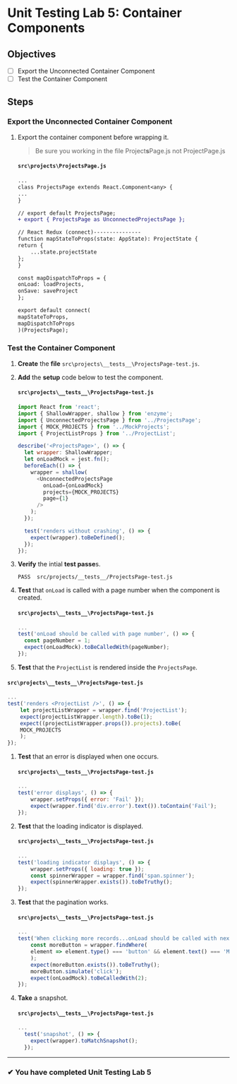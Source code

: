 # Unit Testing Lab 5: Container Components

## Objectives

- [ ] Export the Unconnected Container Component
- [ ] Test the Container Component

## Steps

### Export the Unconnected Container Component

1. Export the container component before wrapping it.

   > Be sure you working in the file Project**s**Page.js not ProjectPage.js

   #### `src\projects\ProjectsPage.js`

   ```diff
   ...
   class ProjectsPage extends React.Component<any> {
   ...
   }

   // export default ProjectsPage;
   + export { ProjectsPage as UnconnectedProjectsPage };

   // React Redux (connect)---------------
   function mapStateToProps(state: AppState): ProjectState {
   return {
       ...state.projectState
   };
   }

   const mapDispatchToProps = {
   onLoad: loadProjects,
   onSave: saveProject
   };

   export default connect(
   mapStateToProps,
   mapDispatchToProps
   )(ProjectsPage);
   ```

### Test the Container Component

1. **Create** the **file** `src\projects\__tests__\ProjectsPage-test.js`.
1. **Add** the **setup** code below to test the component.

   #### `src\projects\__tests__\ProjectsPage-test.js`

   ```js
   import React from 'react';
   import { ShallowWrapper, shallow } from 'enzyme';
   import { UnconnectedProjectsPage } from '../ProjectsPage';
   import { MOCK_PROJECTS } from '../MockProjects';
   import { ProjectListProps } from '../ProjectList';

   describe('<ProjectsPage>', () => {
     let wrapper: ShallowWrapper;
     let onLoadMock = jest.fn();
     beforeEach(() => {
       wrapper = shallow(
         <UnconnectedProjectsPage
           onLoad={onLoadMock}
           projects={MOCK_PROJECTS}
           page={1}
         />
       );
     });

     test('renders without crashing', () => {
       expect(wrapper).toBeDefined();
     });
   });
   ```

1. **Verify** the intial **test passe**s.
   ```
   PASS  src/projects/__tests__/ProjectsPage-test.js
   ```
1. **Test** that `onLoad` is called with a page number when the component is created.

   #### `src\projects\__tests__\ProjectsPage-test.js`

   ```js
   ...
   test('onLoad should be called with page number', () => {
     const pageNumber = 1;
     expect(onLoadMock).toBeCalledWith(pageNumber);
   });
   ```


1.  **Test** that the `ProjectList` is rendered inside the `ProjectsPage`.

   #### `src\projects\__tests__\ProjectsPage-test.js`

   ```js
   ...
   test('renders <ProjectList />', () => {
       let projectListWrapper = wrapper.find('ProjectList');
       expect(projectListWrapper.length).toBe(1);
       expect((projectListWrapper.props()).projects).toBe(
       MOCK_PROJECTS
       );
   });
   ```

1. **Test** that an error is displayed when one occurs.

   #### `src\projects\__tests__\ProjectsPage-test.js`

   ```js
   ...
   test('error displays', () => {
       wrapper.setProps({ error: 'Fail' });
       expect(wrapper.find('div.error').text()).toContain('Fail');
   });

   ```

1. **Test** that the loading indicator is displayed.

   #### `src\projects\__tests__\ProjectsPage-test.js`

   ```js
   ...
   test('loading indicator displays', () => {
       wrapper.setProps({ loading: true });
       const spinnerWrapper = wrapper.find('span.spinner');
       expect(spinnerWrapper.exists()).toBeTruthy();
   });

   ```

1. **Test** that the pagination works.

   #### `src\projects\__tests__\ProjectsPage-test.js`

   ```js
   ...
   test('When clicking more records...onLoad should be called with next page number', () => {
       const moreButton = wrapper.findWhere(
       element => element.type() === 'button' && element.text() === 'More...'
       );
       expect(moreButton.exists()).toBeTruthy();
       moreButton.simulate('click');
       expect(onLoadMock).toBeCalledWith(2);
   });
   ```

1. **Take** a snapshot.

   #### `src\projects\__tests__\ProjectsPage-test.js`

   ```js
   ...
     test('snapshot', () => {
       expect(wrapper).toMatchSnapshot();
     });
   ```

---

### &#10004; You have completed Unit Testing Lab 5
